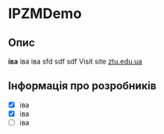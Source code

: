 # IPZMDemo
## Опис

**іва**
іва
іва
sfd
sdf
sdf
Visit site [ztu.edu.ua](https://ztu.edu.ua/)

## Інформація про розробників

- [x] іва
- [x] іва
- [ ] іва
